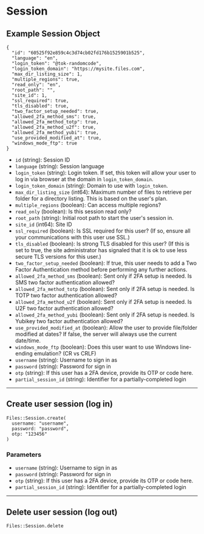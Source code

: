 # Session

## Example Session Object

```
{
  "id": "60525f92e859c4c3d74cb02fd176b1525901b525",
  "language": "en",
  "login_token": "@tok-randomcode",
  "login_token_domain": "https://mysite.files.com",
  "max_dir_listing_size": 1,
  "multiple_regions": true,
  "read_only": "en",
  "root_path": "",
  "site_id": 1,
  "ssl_required": true,
  "tls_disabled": true,
  "two_factor_setup_needed": true,
  "allowed_2fa_method_sms": true,
  "allowed_2fa_method_totp": true,
  "allowed_2fa_method_u2f": true,
  "allowed_2fa_method_yubi": true,
  "use_provided_modified_at": true,
  "windows_mode_ftp": true
}
```

* `id` (string): Session ID
* `language` (string): Session language
* `login_token` (string): Login token. If set, this token will allow your user to log in via browser at the domain in `login_token_domain`.
* `login_token_domain` (string): Domain to use with `login_token`.
* `max_dir_listing_size` (int64): Maximum number of files to retrieve per folder for a directory listing.  This is based on the user's plan.
* `multiple_regions` (boolean): Can access multiple regions?
* `read_only` (boolean): Is this session read only?
* `root_path` (string): Initial root path to start the user's session in.
* `site_id` (int64): Site ID
* `ssl_required` (boolean): Is SSL required for this user?  (If so, ensure all your communications with this user use SSL.)
* `tls_disabled` (boolean): Is strong TLS disabled for this user? (If this is set to true, the site administrator has signaled that it is ok to use less secure TLS versions for this user.)
* `two_factor_setup_needed` (boolean): If true, this user needs to add a Two Factor Authentication method before performing any further actions.
* `allowed_2fa_method_sms` (boolean): Sent only if 2FA setup is needed. Is SMS two factor authentication allowed?
* `allowed_2fa_method_totp` (boolean): Sent only if 2FA setup is needed. Is TOTP two factor authentication allowed?
* `allowed_2fa_method_u2f` (boolean): Sent only if 2FA setup is needed. Is U2F two factor authentication allowed?
* `allowed_2fa_method_yubi` (boolean): Sent only if 2FA setup is needed. Is Yubikey two factor authentication allowed?
* `use_provided_modified_at` (boolean): Allow the user to provide file/folder modified at dates?  If false, the server will always use the current date/time.
* `windows_mode_ftp` (boolean): Does this user want to use Windows line-ending emulation?  (CR vs CRLF)
* `username` (string): Username to sign in as
* `password` (string): Password for sign in
* `otp` (string): If this user has a 2FA device, provide its OTP or code here.
* `partial_session_id` (string): Identifier for a partially-completed login


---

## Create user session (log in)

```
Files::Session.create(
  username: "username", 
  password: "password", 
  otp: "123456"
)
```

### Parameters

* `username` (string): Username to sign in as
* `password` (string): Password for sign in
* `otp` (string): If this user has a 2FA device, provide its OTP or code here.
* `partial_session_id` (string): Identifier for a partially-completed login


---

## Delete user session (log out)

```
Files::Session.delete
```
